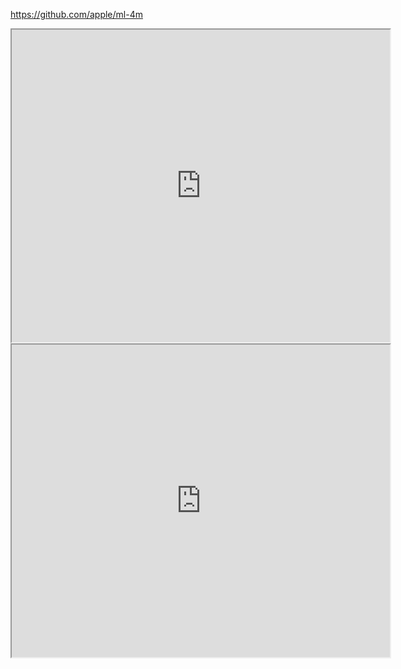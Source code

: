 
https://github.com/apple/ml-4m
<iframe src = "https://github.com/apple/ml-4m" width = "120%" height = "500"></iframe>


<iframe src="https://huggingface.co/spaces/EPFL-VILAB/4M" width = "120%" height = "500"></iframe>

